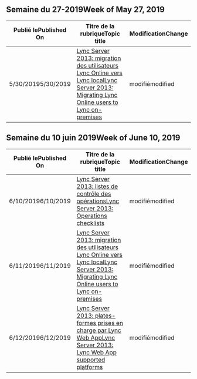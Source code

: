 <!-- This file is generated automatically each week. Changes made to this file will be overwritten.-->




## <a name="week-of-may-27-2019"></a><span data-ttu-id="b80d3-101">Semaine du 27-2019</span><span class="sxs-lookup"><span data-stu-id="b80d3-101">Week of May 27, 2019</span></span>


| <span data-ttu-id="b80d3-102">Publié le</span><span class="sxs-lookup"><span data-stu-id="b80d3-102">Published On</span></span> |<span data-ttu-id="b80d3-103">Titre de la rubrique</span><span class="sxs-lookup"><span data-stu-id="b80d3-103">Topic title</span></span> | <span data-ttu-id="b80d3-104">Modification</span><span class="sxs-lookup"><span data-stu-id="b80d3-104">Change</span></span> |
|------|------------|--------|
| <span data-ttu-id="b80d3-105">5/30/2019</span><span class="sxs-lookup"><span data-stu-id="b80d3-105">5/30/2019</span></span> | [<span data-ttu-id="b80d3-106">Lync Server 2013: migration des utilisateurs Lync Online vers Lync local</span><span class="sxs-lookup"><span data-stu-id="b80d3-106">Lync Server 2013: Migrating Lync Online users to Lync on-premises</span></span>](/LyncServer/lync-server-2013-migrating-lync-online-users-to-lync-on-premises) | <span data-ttu-id="b80d3-107">modifié</span><span class="sxs-lookup"><span data-stu-id="b80d3-107">modified</span></span> |


## <a name="week-of-june-10-2019"></a><span data-ttu-id="b80d3-108">Semaine du 10 juin 2019</span><span class="sxs-lookup"><span data-stu-id="b80d3-108">Week of June 10, 2019</span></span>


| <span data-ttu-id="b80d3-109">Publié le</span><span class="sxs-lookup"><span data-stu-id="b80d3-109">Published On</span></span> |<span data-ttu-id="b80d3-110">Titre de la rubrique</span><span class="sxs-lookup"><span data-stu-id="b80d3-110">Topic title</span></span> | <span data-ttu-id="b80d3-111">Modification</span><span class="sxs-lookup"><span data-stu-id="b80d3-111">Change</span></span> |
|------|------------|--------|
| <span data-ttu-id="b80d3-112">6/10/2019</span><span class="sxs-lookup"><span data-stu-id="b80d3-112">6/10/2019</span></span> | [<span data-ttu-id="b80d3-113">Lync Server 2013: listes de contrôle des opérations</span><span class="sxs-lookup"><span data-stu-id="b80d3-113">Lync Server 2013: Operations checklists</span></span>](/LyncServer/lync-server-2013-operations-checklists) | <span data-ttu-id="b80d3-114">modifié</span><span class="sxs-lookup"><span data-stu-id="b80d3-114">modified</span></span> |
| <span data-ttu-id="b80d3-115">6/11/2019</span><span class="sxs-lookup"><span data-stu-id="b80d3-115">6/11/2019</span></span> | [<span data-ttu-id="b80d3-116">Lync Server 2013: migration des utilisateurs Lync Online vers Lync local</span><span class="sxs-lookup"><span data-stu-id="b80d3-116">Lync Server 2013: Migrating Lync Online users to Lync on-premises</span></span>](/LyncServer/lync-server-2013-migrating-lync-online-users-to-lync-on-premises) | <span data-ttu-id="b80d3-117">modifié</span><span class="sxs-lookup"><span data-stu-id="b80d3-117">modified</span></span> |
| <span data-ttu-id="b80d3-118">6/12/2019</span><span class="sxs-lookup"><span data-stu-id="b80d3-118">6/12/2019</span></span> | [<span data-ttu-id="b80d3-119">Lync Server 2013: plates-formes prises en charge par Lync Web App</span><span class="sxs-lookup"><span data-stu-id="b80d3-119">Lync Server 2013: Lync Web App supported platforms</span></span>](/LyncServer/lync-server-2013-lync-web-app-supported-platforms) | <span data-ttu-id="b80d3-120">modifié</span><span class="sxs-lookup"><span data-stu-id="b80d3-120">modified</span></span> |
